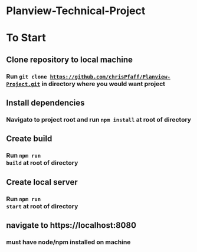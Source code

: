 # Planview-Technical-Project

# To Start

## Clone repository to local machine

### Run <code>git clone https://github.com/chrisPfaff/Planview-Project.git</code> in directory where you would want project

## Install dependencies

### Navigato to project root and run <code>npm install</code> at root of directory

## Create build

### Run <code>npm run build</code> at root of directory

## Create local server

### Run <code>npm run start</code> at root of directory

## navigate to https://localhost:8080

### must have node/npm installed on machine
